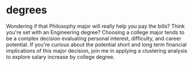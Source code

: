 # degrees
Wondering if that Philosophy major will really help you pay the bills? Think you're set with an Engineering degree? Choosing a college major tends to be a complex decision evaluating personal interest, difficulty, and career potential. If you're curious about the potential short and long term financial implications of this major decision, join me in applying a clustering analysis to explore salary increase by college degree.
